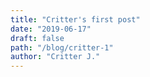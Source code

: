```yaml
---
title: "Critter's first post"
date: "2019-06-17"
draft: false
path: "/blog/critter-1"
author: "Critter J."
---
```

